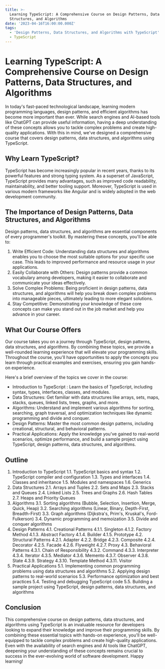 ```yaml
---
title: >-
  Learning TypeScript: A Comprehensive Course on Design Patterns, Data
  Structures, and Algorithms
date: '2023-04-16T16:00:00.000Z'
tags:
  - 'Design Patterns, Data Structures, and Algorithms with TypeScript'
  - TypeScript
---
```


# Learning TypeScript: A Comprehensive Course on Design Patterns, Data Structures, and Algorithms

In today's fast-paced technological landscape, learning modern programming languages, design patterns, and efficient algorithms has become more important than ever. While search engines and AI-based tools like ChatGPT can provide useful information, having a deep understanding of these concepts allows you to tackle complex problems and create high-quality applications. With this in mind, we've designed a comprehensive course that covers design patterns, data structures, and algorithms using TypeScript.

## Why Learn TypeScript?

TypeScript has become increasingly popular in recent years, thanks to its powerful features and strong typing system. As a superset of JavaScript, TypeScript provides many advantages, such as improved code readability, maintainability, and better tooling support. Moreover, TypeScript is used in various modern frameworks like Angular and is widely adopted in the web development community.

## The Importance of Design Patterns, Data Structures, and Algorithms

Design patterns, data structures, and algorithms are essential components of every programmer's toolkit. By mastering these concepts, you'll be able to:

1. Write Efficient Code: Understanding data structures and algorithms enables you to choose the most suitable options for your specific use case. This leads to improved performance and resource usage in your applications.
2. Easily Collaborate with Others: Design patterns provide a common vocabulary among developers, making it easier to collaborate and communicate your ideas effectively.
3. Solve Complex Problems: Being proficient in design patterns, data structures, and algorithms will help you break down complex problems into manageable pieces, ultimately leading to more elegant solutions.
4. Stay Competitive: Demonstrating your knowledge of these core concepts can make you stand out in the job market and help you advance in your career.

## What Our Course Offers

Our course takes you on a journey through TypeScript, design patterns, data structures, and algorithms. By combining these topics, we provide a well-rounded learning experience that will elevate your programming skills. Throughout the course, you'll have opportunities to apply the concepts you learn through practical examples and exercises, ensuring you gain hands-on experience.

Here's a brief overview of the topics we cover in the course:

* Introduction to TypeScript : Learn the basics of TypeScript, including syntax, types, interfaces, classes, and modules.
* Data Structures: Get familiar with data structures like arrays, sets, maps, stacks, queues, linked lists, trees, graphs, and more.
* Algorithms: Understand and implement various algorithms for sorting, searching, graph traversal, and optimization techniques like dynamic programming and divide and conquer.
* Design Patterns: Master the most common design patterns, including creational, structural, and behavioral patterns.
* Practical Applications: Apply the knowledge you've gained to real-world scenarios, optimize performance, and build a sample project using TypeScript, design patterns, data structures, and algorithms.

## Outline

1. Introduction to TypeScript
   1.1. TypeScript basics and syntax
   1.2. TypeScript compiler and configuration
   1.3. Types and interfaces
   1.4. Classes and inheritance
   1.5. Modules and namespaces
   1.6. Generics
2. Data Structures
   2.1. Arrays and Tuples
   2.2. Sets and Maps
   2.3. Stacks and Queues
   2.4. Linked Lists
   2.5. Trees and Graphs
   2.6. Hash Tables
   2.7. Heaps and Priority Queues
3. Algorithms
   3.1. Sorting algorithms (Bubble, Selection, Insertion, Merge, Quick, Heap)
   3.2. Searching algorithms (Linear, Binary, Depth-First, Breadth-First)
   3.3. Graph algorithms (Dijkstra's, Prim's, Kruskal's, Ford-Fulkerson)
   3.4. Dynamic programming and memoization
   3.5. Divide and conquer algorithms
4. Design Patterns
   4.1. Creational Patterns
   4.1.1. Singleton
   4.1.2. Factory Method
   4.1.3. Abstract Factory
   4.1.4. Builder
   4.1.5. Prototype
   4.2. Structural Patterns
   4.2.1. Adapter
   4.2.2. Bridge
   4.2.3. Composite
   4.2.4. Decorator
   4.2.5. Facade
   4.2.6. Flyweight
   4.2.7. Proxy
   4.3. Behavioral Patterns
   4.3.1. Chain of Responsibility
   4.3.2. Command
   4.3.3. Interpreter
   4.3.4. Iterator
   4.3.5. Mediator
   4.3.6. Memento
   4.3.7. Observer
   4.3.8. State
   4.3.9. Strategy
   4.3.10. Template Method
   4.3.11. Visitor
5. Practical Applications
   5.1. Implementing common programming problems using data structures and algorithms
   5.2. Applying design patterns to real-world scenarios
   5.3. Performance optimization and best practices
   5.4. Testing and debugging TypeScript code
   5.5. Building a sample project using TypeScript, design patterns, data structures, and algorithms

## Conclusion

This comprehensive course on design patterns, data structures, and algorithms using TypeScript is an invaluable resource for developers looking to expand their knowledge and improve their programming skills. By combining these essential topics with hands-on experience, you'll be well-equipped to tackle complex problems and create high-quality applications. Even with the availability of search engines and AI tools like ChatGPT, deepening your understanding of these concepts remains crucial to success in the ever-evolving world of software development. Happy learning!
